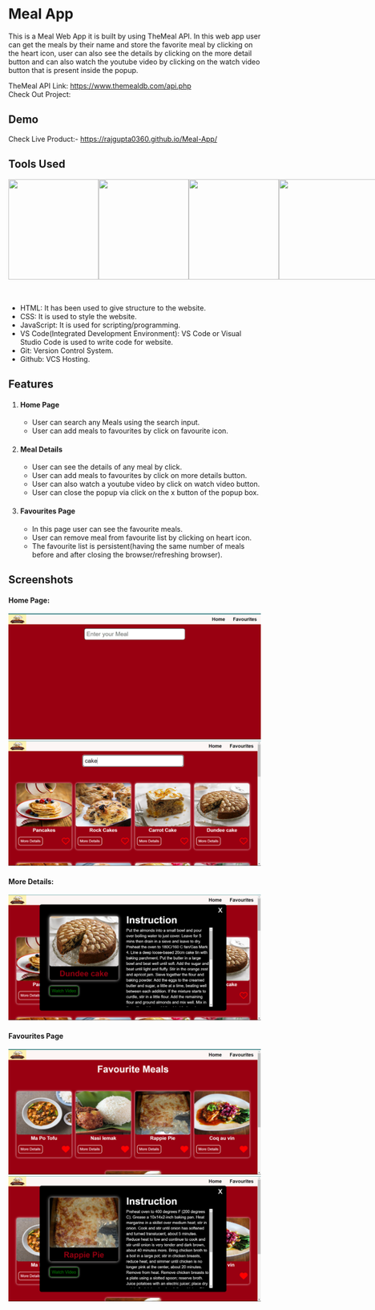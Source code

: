 # Meal App

This is a Meal Web App it is built by using TheMeal API. In this web app user can get the meals by their name and store the favorite meal by clicking on the heart icon, user can also see the details by clicking on the more detail button and can also watch the youtube video by clicking on the watch video button that is present inside the popup.

TheMeal API Link: <a href="https://www.themealdb.com/api.php">https://www.themealdb.com/api.php</a><br>
Check Out Project: 

## Demo
Check Live Product:- <a href="https://rajgupta0360.github.io/Meal-App/"> https://rajgupta0360.github.io/Meal-App/</a>

## Tools Used

<div style="display: flex">
    <img style="display: inline-block" src="https://cdn.pixabay.com/photo/2018/05/08/21/28/html5-3384014_1280.png" height="200px" width="180px">
    <img style="display: inline-block" src="https://cdn.pixabay.com/photo/2017/08/05/11/16/logo-2582747_1280.png" height="200px" width="180px">
    <img style="display: inline-block" src="https://cdn.pixabay.com/photo/2015/04/23/17/41/javascript-736400_1280.png" height="200px" width="180px">
    <img style="display: inline-block" src="https://code.visualstudio.com/assets/images/code-stable.png" height="200px" width="230px">
</div>
<br>
<br>
<ul>
    <li>HTML: It has been used to give structure to the website.</li>
    <li>CSS: It is used to style the website.</li>
    <li>JavaScript: It is used for scripting/programming.</li>
    <li>VS Code(Integrated Development Environment): VS Code or Visual Studio Code is used to write code for website.</li>
    <li>Git: Version Control System.</li>
    <li>Github: VCS Hosting.</li>
</ul>

## Features

<ol>
    <li><h4>Home Page</h4> 
    <ul>
        <li style="font-size: 14px">User can search any Meals using the search input.</li>
        <li style="font-size: 14px">User can add meals to favourites by click on favourite icon.</li>
    </ul>
    </li>
    <li><h4>Meal Details</h4> 
    <ul>
        <li style="font-size: 14px">User can see the details of any meal by click.</li>
        <li style="font-size: 14px">User can add meals to favourites by click on more details button.</li>
        <li style="font-size: 14px">User can also watch a youtube video by click on watch video button.</li>
        <li style="font-size: 14px">User can close the popup via click on the x button of the popup box.</li>
    </ul>
    </li>
    <li><h4>Favourites Page</h4> 
    <ul>
        <li style="font-size: 14px">In this page user can see the favourite meals.</li>
        <li style="font-size: 14px">User can remove meal from favourite list by clicking on heart icon.</li>        
        <li style="font-size: 14px">The favourite list is persistent(having the same number of meals before and after closing the browser/refreshing browser).</li>        
    </ul>
    </li>
</ol>

## Screenshots

#### Home Page:

<img src="/screenshots/homepage1.png">
<img src="/screenshots/homepage2.png">

#### More Details:

<img src="/screenshots/detailspage.png">

#### Favourites Page

<img src="/screenshots/favouritespage.png">
<img src="/screenshots/favouritespage2.png">
